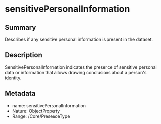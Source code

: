 <!-- Automatically generated by spec-parser v2.0.0 on 2024-01-08T22:20:56.273795+00:00 -->
<!-- SPDX-License-Identifier: Community-Spec-1.0 -->

# sensitivePersonalInformation

## Summary

Describes if any sensitive personal information is present in the dataset.


## Description

SensitivePersonalInformation indicates the presence of sensitive personal data
or information that allows drawing conclusions about a person's identity.


## Metadata

- name: sensitivePersonalInformation
- Nature: ObjectProperty
- Range: /Core/PresenceType





